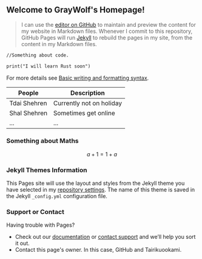 ## Welcome to GrayWolf's Homepage!

>I can use the [editor on GitHub](https://github.com/GrayWolf64/GrayWolf64.github.io/edit/main/index.md) to maintain and preview the content for my website in Markdown files. Whenever I commit to this repository, GitHub Pages will run [Jekyll](https://jekyllrb.com/) to rebuild the pages in my site, from the content in my Markdown files.

```markdown
//Something about code.

print("I will learn Rust soon")

```

For more details see [Basic writing and formatting syntax](https://docs.github.com/en/github/writing-on-github/getting-started-with-writing-and-formatting-on-github/basic-writing-and-formatting-syntax).

| People       |       Description       |
| ------------ | ----------------------- |
| Tdai Shehren | Currently not on holiday|
| Shal Shehren | Sometimes get online    |
| ...          |       ...               |

### Something about Maths

$$ a + 1 = 1 + a $$

### Jekyll Themes Information

This Pages site will use the layout and styles from the Jekyll theme you have selected in my [repository settings](https://github.com/GrayWolf64/GrayWolf64.github.io/settings/pages). The name of this theme is saved in the Jekyll `_config.yml` configuration file.

### Support or Contact

Having trouble with Pages? 
- Check out our [documentation](https://docs.github.com/categories/github-pages-basics/) or [contact support](https://support.github.com/contact) and we’ll help you sort it out.
- Contact this page's owner. In this case, GitHub and Tairikuookami.
